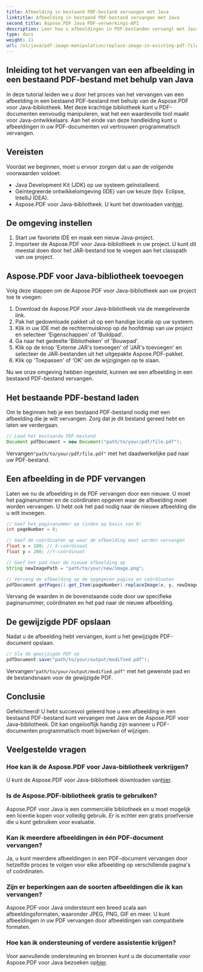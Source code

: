```yaml
---
title: Afbeelding in bestaand PDF-bestand vervangen met Java
linktitle: Afbeelding in bestaand PDF-bestand vervangen met Java
second_title: Aspose.PDF Java PDF-verwerkings-API
description: Leer hoe u afbeeldingen in PDF-bestanden vervangt met Java met Aspose.PDF voor Java. Stapsgewijze handleiding met codevoorbeelden voor naadloze vervanging van afbeeldingen.
type: docs
weight: 11
url: /nl/java/pdf-image-manipulation/replace-image-in-existing-pdf-file-using-java/
---
```


## Inleiding tot het vervangen van een afbeelding in een bestaand PDF-bestand met behulp van Java

In deze tutorial leiden we u door het proces van het vervangen van een afbeelding in een bestaand PDF-bestand met behulp van de Aspose.PDF voor Java-bibliotheek. Met deze krachtige bibliotheek kunt u PDF-documenten eenvoudig manipuleren, wat het een waardevolle tool maakt voor Java-ontwikkelaars. Aan het einde van deze handleiding kunt u afbeeldingen in uw PDF-documenten vol vertrouwen programmatisch vervangen.

## Vereisten

Voordat we beginnen, moet u ervoor zorgen dat u aan de volgende voorwaarden voldoet:

- Java Development Kit (JDK) op uw systeem geïnstalleerd.
- Geïntegreerde ontwikkelomgeving (IDE) van uw keuze (bijv. Eclipse, IntelliJ IDEA).
-  Aspose.PDF voor Java-bibliotheek. U kunt het downloaden van[hier](https://releases.aspose.com/pdf/java/).

## De omgeving instellen

1. Start uw favoriete IDE en maak een nieuw Java-project.
2. Importeer de Aspose.PDF voor Java-bibliotheek in uw project. U kunt dit meestal doen door het JAR-bestand toe te voegen aan het classpath van uw project.

## Aspose.PDF voor Java-bibliotheek toevoegen

Volg deze stappen om de Aspose.PDF voor Java-bibliotheek aan uw project toe te voegen:

1. Download de Aspose.PDF voor Java-bibliotheek via de meegeleverde link.
2. Pak het gedownloade pakket uit op een handige locatie op uw systeem.
3. Klik in uw IDE met de rechtermuisknop op de hoofdmap van uw project en selecteer 'Eigenschappen' of 'Buildpad'.
4. Ga naar het gedeelte 'Bibliotheken' of 'Bouwpad'.
5. Klik op de knop 'Externe JAR's toevoegen' of 'JAR's toevoegen' en selecteer de JAR-bestanden uit het uitgepakte Aspose.PDF-pakket.
6. Klik op 'Toepassen' of 'OK' om de wijzigingen op te slaan.

Nu we onze omgeving hebben ingesteld, kunnen we een afbeelding in een bestaand PDF-bestand vervangen.

## Het bestaande PDF-bestand laden

Om te beginnen heb je een bestaand PDF-bestand nodig met een afbeelding die je wilt vervangen. Zorg dat je dit bestand gereed hebt en laten we verdergaan.

```java
// Laad het bestaande PDF-bestand
Document pdfDocument = new Document("path/to/your/pdf/file.pdf");
```

 Vervangen`"path/to/your/pdf/file.pdf"` met het daadwerkelijke pad naar uw PDF-bestand.

## Een afbeelding in de PDF vervangen

Laten we nu de afbeelding in de PDF vervangen door een nieuwe. U moet het paginanummer en de coördinaten opgeven waar de afbeelding moet worden vervangen. U hebt ook het pad nodig naar de nieuwe afbeelding die u wilt invoegen.

```java
// Geef het paginanummer op (index op basis van 0)
int pageNumber = 0;

// Geef de coördinaten op waar de afbeelding moet worden vervangen
float x = 100; // X-coördinaat
float y = 200; //Y-coördinaat

// Geef het pad naar de nieuwe afbeelding op
String newImagePath = "path/to/your/new/image.png";

// Vervang de afbeelding op de opgegeven pagina en coördinaten
pdfDocument.getPages().get_Item(pageNumber).replaceImage(x, y, newImagePath);
```

Vervang de waarden in de bovenstaande code door uw specifieke paginanummer, coördinaten en het pad naar de nieuwe afbeelding.

## De gewijzigde PDF opslaan

Nadat u de afbeelding hebt vervangen, kunt u het gewijzigde PDF-document opslaan.

```java
// Sla de gewijzigde PDF op
pdfDocument.save("path/to/your/output/modified.pdf");
```

 Vervangen`"path/to/your/output/modified.pdf"` met het gewenste pad en de bestandsnaam voor de gewijzigde PDF.

## Conclusie

Gefeliciteerd! U hebt succesvol geleerd hoe u een afbeelding in een bestaand PDF-bestand kunt vervangen met Java en de Aspose.PDF voor Java-bibliotheek. Dit kan ongelooflijk handig zijn wanneer u PDF-documenten programmatisch moet bijwerken of wijzigen.

## Veelgestelde vragen

### Hoe kan ik de Aspose.PDF voor Java-bibliotheek verkrijgen?

 U kunt de Aspose.PDF voor Java-bibliotheek downloaden van[hier](https://releases.aspose.com/pdf/java/).

### Is de Aspose.PDF-bibliotheek gratis te gebruiken?

Aspose.PDF voor Java is een commerciële bibliotheek en u moet mogelijk een licentie kopen voor volledig gebruik. Er is echter een gratis proefversie die u kunt gebruiken voor evaluatie.

### Kan ik meerdere afbeeldingen in één PDF-document vervangen?

Ja, u kunt meerdere afbeeldingen in een PDF-document vervangen door hetzelfde proces te volgen voor elke afbeelding op verschillende pagina's of coördinaten.

### Zijn er beperkingen aan de soorten afbeeldingen die ik kan vervangen?

Aspose.PDF voor Java ondersteunt een breed scala aan afbeeldingsformaten, waaronder JPEG, PNG, GIF en meer. U kunt afbeeldingen in uw PDF vervangen door afbeeldingen van compatibele formaten.

### Hoe kan ik ondersteuning of verdere assistentie krijgen?

 Voor aanvullende ondersteuning en bronnen kunt u de documentatie voor Aspose.PDF voor Java bezoeken op[hier](https://reference.aspose.com/pdf/java/).